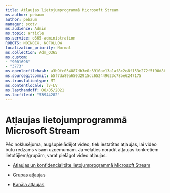 ```yaml
---
title: Atļaujas lietojumprogrammā Microsoft Stream
ms.author: pebaum
author: pebaum
manager: scotv
ms.audience: Admin
ms.topic: article
ms.service: o365-administration
ROBOTS: NOINDEX, NOFOLLOW
localization_priority: Normal
ms.collection: Adm_O365
ms.custom:
- "9001696"
- "3773"
ms.openlocfilehash: a3b9fc034087db3e0c3910ae13a1af8c2e8f153e272f5f90d8b2efcc6afb8dbe
ms.sourcegitcommit: b5f7da89a650d2915dc652449623c78be6247175
ms.translationtype: MT
ms.contentlocale: lv-LV
ms.lasthandoff: 08/05/2021
ms.locfileid: "53944282"
---
```

# <a name="permissions-in-microsoft-stream"></a>Atļaujas lietojumprogrammā Microsoft Stream

Pēc noklusējuma, augšupielādējot video, tiek iestatītas atļaujas, lai video būtu redzams visam uzņēmumam. Ja vēlaties norādīt atļaujas konkrētiem lietotājiem/grupām, varat pielāgot video atļaujas.

- [Atļaujas un konfidencialitāte lietojumprogrammā Microsoft Stream](https://docs.microsoft.com/stream/portal-permissions)

- [Grupas atļaujas](https://docs.microsoft.com/stream/portal-permissions#group-permissions)

- [Kanāla atļaujas](https://docs.microsoft.com/stream/portal-permissions#channel-permissions)